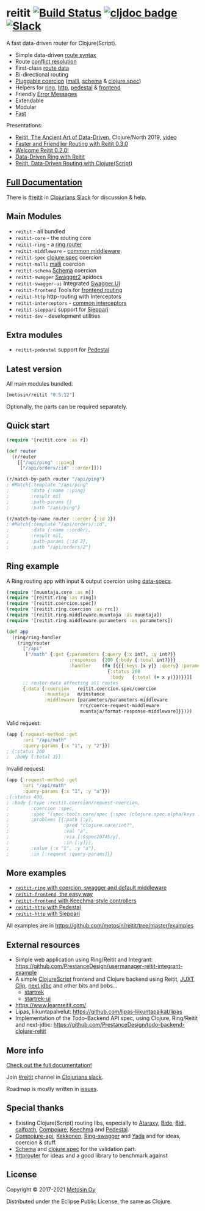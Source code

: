 # reitit [![Build Status](https://github.com/metosin/reitit/workflows/testsuite/badge.svg)](https://github.com/metosin/reitit/actions?query=workflow%3Atestsuite) [![cljdoc badge](https://cljdoc.org/badge/metosin/reitit)](https://cljdoc.org/jump/release/metosin/reitit) [![Slack](https://img.shields.io/badge/clojurians-reitit-blue.svg?logo=slack)](https://clojurians.slack.com/messages/reitit/)

A fast data-driven router for Clojure(Script).

* Simple data-driven [route syntax](https://cljdoc.org/d/metosin/reitit/CURRENT/doc/basics/route-syntax/)
* Route [conflict resolution](https://cljdoc.org/d/metosin/reitit/CURRENT/doc/basics/route-conflicts/)
* First-class [route data](https://cljdoc.org/d/metosin/reitit/CURRENT/doc/basics/route-data/)
* Bi-directional routing
* [Pluggable coercion](https://cljdoc.org/d/metosin/reitit/CURRENT/doc/coercion/coercion-explained) ([malli](https://github.com/metosin/malli), [schema](https://github.com/plumatic/schema) & [clojure.spec](https://clojure.org/about/spec))
* Helpers for [ring](https://cljdoc.org/d/metosin/reitit/CURRENT/doc/ring/ring-router), [http](https://cljdoc.org/d/metosin/reitit/CURRENT/doc/http/interceptors/), [pedestal](https://cljdoc.org/d/metosin/reitit/CURRENT/doc/http/pedestal/) & [frontend](https://cljdoc.org/d/metosin/reitit/CURRENT/doc/frontend/basics/)
* Friendly [Error Messages](https://cljdoc.org/d/metosin/reitit/CURRENT/doc/basics/error-messages/)
* Extendable
* Modular
* [Fast](https://cljdoc.org/d/metosin/reitit/CURRENT/doc/misc/performance)

Presentations:
* [Reitit, The Ancient Art of Data-Driven](https://www.slideshare.net/mobile/metosin/reitit-clojurenorth-2019-141438093), Clojure/North 2019, [video](https://youtu.be/cSntRGAjPiM)
* [Faster and Friendlier Routing with Reitit 0.3.0](https://www.metosin.fi/blog/faster-and-friendlier-routing-with-reitit030/)
* [Welcome Reitit 0.2.0!](https://www.metosin.fi/blog/reitit020/)
* [Data-Driven Ring with Reitit](https://www.metosin.fi/blog/reitit-ring/)
* [Reitit, Data-Driven Routing with Clojure(Script)](https://www.metosin.fi/blog/reitit/)

## [Full Documentation](https://cljdoc.org/d/metosin/reitit/CURRENT)

There is [#reitit](https://clojurians.slack.com/messages/reitit/) in [Clojurians Slack](http://clojurians.net/) for discussion & help.

## Main Modules

* `reitit` - all bundled
* `reitit-core` - the routing core
* `reitit-ring` - a [ring router](https://cljdoc.org/d/metosin/reitit/CURRENT/doc/ring/ring/)
* `reitit-middleware` - [common middleware](https://cljdoc.org/d/metosin/reitit/CURRENT/doc/ring/default-middleware/)
* `reitit-spec` [clojure.spec](https://clojure.org/about/spec) coercion
* `reitit-malli` [malli](https://github.com/metosin/malli) coercion
* `reitit-schema` [Schema](https://github.com/plumatic/schema) coercion
* `reitit-swagger` [Swagger2](https://swagger.io/) apidocs
* `reitit-swagger-ui` Integrated [Swagger UI](https://github.com/swagger-api/swagger-ui)
* `reitit-frontend` Tools for [frontend routing]((https://cljdoc.org/d/metosin/reitit/CURRENT/doc/frontend/basics/))
* `reitit-http` http-routing with Interceptors
* `reitit-interceptors` - [common interceptors](https://cljdoc.org/d/metosin/reitit/CURRENT/doc/http/default-interceptors/)
* `reitit-sieppari` support for [Sieppari](https://github.com/metosin/sieppari)
* `reitit-dev` - development utilities

## Extra modules

* `reitit-pedestal` support for [Pedestal](http://pedestal.io)

## Latest version

All main modules bundled:

```clj
[metosin/reitit "0.5.12"]
```

Optionally, the parts can be required separately.

## Quick start

```clj
(require '[reitit.core :as r])

(def router
  (r/router
    [["/api/ping" ::ping]
     ["/api/orders/:id" ::order]]))

(r/match-by-path router "/api/ping")
; #Match{:template "/api/ping"
;        :data {:name ::ping}
;        :result nil
;        :path-params {}
;        :path "/api/ping"}

(r/match-by-name router ::order {:id 2})
; #Match{:template "/api/orders/:id",
;        :data {:name ::order},
;        :result nil,
;        :path-params {:id 2},
;        :path "/api/orders/2"}
```

## Ring example

A Ring routing app with input & output coercion using [data-specs](https://github.com/metosin/spec-tools/blob/master/README.md#data-specs).

```clj
(require '[muuntaja.core :as m])
(require '[reitit.ring :as ring])
(require '[reitit.coercion.spec])
(require '[reitit.ring.coercion :as rrc])
(require '[reitit.ring.middleware.muuntaja :as muuntaja])
(require '[reitit.ring.middleware.parameters :as parameters])

(def app
  (ring/ring-handler
    (ring/router
      ["/api"
       ["/math" {:get {:parameters {:query {:x int?, :y int?}}
                       :responses  {200 {:body {:total int?}}}
                       :handler    (fn [{{{:keys [x y]} :query} :parameters}]
                                     {:status 200
                                      :body   {:total (+ x y)}})}}]]
      ;; router data affecting all routes
      {:data {:coercion   reitit.coercion.spec/coercion
              :muuntaja   m/instance
              :middleware [parameters/parameters-middleware
                           rrc/coerce-request-middleware
                           muuntaja/format-response-middleware]}})))
```

Valid request:

```clj
(app {:request-method :get
      :uri "/api/math"
      :query-params {:x "1", :y "2"}})
; {:status 200
;  :body {:total 3}}
```

Invalid request:

```clj
(app {:request-method :get
      :uri "/api/math"
      :query-params {:x "1", :y "a"}})
;{:status 400,
; :body {:type :reitit.coercion/request-coercion,
;        :coercion :spec,
;        :spec "(spec-tools.core/spec {:spec (clojure.spec.alpha/keys :req-un [:$spec20745/x :$spec20745/y]), :type :map, :keys #{:y :x}, :keys/req #{:y :x}})",
;        :problems [{:path [:y],
;                    :pred "clojure.core/int?",
;                    :val "a",
;                    :via [:$spec20745/y],
;                    :in [:y]}],
;        :value {:x "1", :y "a"},
;        :in [:request :query-params]}}
```

## More examples

* [`reitit-ring` with coercion, swagger and default middleware](https://github.com/metosin/reitit/blob/master/examples/ring-swagger/src/example/server.clj)
* [`reitit-frontend`, the easy way](https://github.com/metosin/reitit/blob/master/examples/frontend/src/frontend/core.cljs)
* [`reitit-frontend` with Keechma-style controllers](https://github.com/metosin/reitit/blob/master/examples/frontend-controllers/src/frontend/core.cljs)
* [`reitit-http` with Pedestal](https://github.com/metosin/reitit/blob/master/examples/pedestal/src/example/server.clj)
* [`reitit-http` with Sieppari](https://github.com/metosin/reitit/blob/master/examples/http/src/example/server.clj)

All examples are in https://github.com/metosin/reitit/tree/master/examples

## External resources
* Simple web application using Ring/Reitit and Integrant: https://github.com/PrestanceDesign/usermanager-reitit-integrant-example
* A simple [ClojureScript](https://clojurescript.org/) frontend and Clojure backend using Reitit, [JUXT Clip](https://github.com/juxt/clip), [next.jdbc](https://github.com/seancorfield/next-jdbc) and other bits and bobs...
  * [startrek](https://git.sr.ht/~dharrigan/startrek)
  * [startrek-ui](https://git.sr.ht/~dharrigan/startrek-ui)
* https://www.learnreitit.com/
* Lipas, liikuntapalvelut: https://github.com/lipas-liikuntapaikat/lipas
* Implementation of the Todo-Backend API spec, using Clojure, Ring/Reitit and next-jdbc: https://github.com/PrestanceDesign/todo-backend-clojure-reitit

## More info

[Check out the full documentation!](https://cljdoc.org/d/metosin/reitit/CURRENT/)

Join [#reitit](https://clojurians.slack.com/messages/reitit/) channel in [Clojurians slack](http://clojurians.net/).

Roadmap is mostly written in [issues](https://github.com/metosin/reitit/issues).

## Special thanks

* Existing Clojure(Script) routing libs, especially to
[Ataraxy](https://github.com/weavejester/ataraxy), [Bide](https://github.com/funcool/bide), [Bidi](https://github.com/juxt/bidi), [calfpath](https://github.com/ikitommi/calfpath), [Compojure](https://github.com/weavejester/compojure), [Keechma](https://keechma.com/) and
[Pedestal](https://github.com/pedestal/pedestal/tree/master/route).
* [Compojure-api](https://github.com/metosin/compojure-api), [Kekkonen](https://github.com/metosin/kekkonen), [Ring-swagger](https://github.com/metosin/ring-swagger) and [Yada](https://github.com/juxt/yada) and for ideas, coercion & stuff.
* [Schema](https://github.com/plumatic/schema) and [clojure.spec](https://clojure.org/about/spec) for the validation part.
* [httprouter](https://github.com/julienschmidt/httprouter) for ideas and a good library to benchmark against

## License

Copyright © 2017-2021 [Metosin Oy](http://www.metosin.fi)

Distributed under the Eclipse Public License, the same as Clojure.
